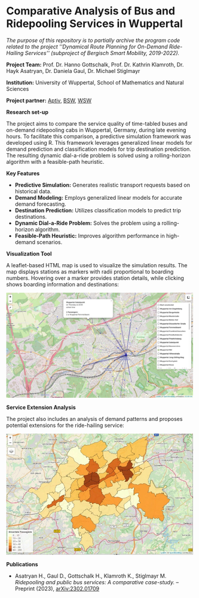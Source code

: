 # Comparative Analysis of Bus and Ridepooling Services in Wuppertal

*The purpose of this repository is to partially archive the program code related to the project ''Dynamical Route Planning for On-Demand Ride-Hailing Services'' (subproject of Bergisch Smart Mobility, 2019-2022).*

**Project Team:** Prof. Dr. Hanno Gottschalk, Prof. Dr. Kathrin Klamroth, Dr. Hayk Asatryan, Dr. Daniela Gaul, Dr. Michael Stiglmayr

**Institution:** University of Wuppertal, School of Mathematics and Natural Sciences

**Project partner:** [Aptiv](https://www.aptiv.com), [BSW](https://www.bergische-gesellschaft.de), [WSW](https://www.wsw-online.de)

**Research set-up**

The project aims to compare the service quality of time-tabled buses and on-demand ridepooling cabs in Wuppertal, Germany, during late evening hours. To facilitate this comparison, a predictive simulation framework was developed using R. This framework leverages generalized linear models for demand prediction and classification models for trip destination prediction. The resulting dynamic dial-a-ride problem is solved using a rolling-horizon algorithm with a feasible-path heuristic.

**Key Features**

* **Predictive Simulation:** Generates realistic transport requests based on historical data.
* **Demand Modeling:** Employs generalized linear models for accurate demand forecasting.
* **Destination Prediction:** Utilizes classification models to predict trip destinations.
* **Dynamic Dial-a-Ride Problem:** Solves the problem using a rolling-horizon algorithm.
* **Feasible-Path Heuristic:** Improves algorithm performance in high-demand scenarios.

**Visualization Tool**

A leaflet-based HTML map is used to visualize the simulation results. The map displays stations as markers with radii proportional to boarding numbers. Hovering over a marker provides station details, while clicking shows boarding information and destinations:

<img src="./readme_images/visualization_tool.jpg" alt="Specializations" width="500"/>

**Service Extension Analysis**

The project also includes an analysis of demand patterns and proposes potential extensions for the ride-hailing service:

<img src="./readme_images/extension_map.jpg" alt="Specializations" width="500"/>

**Publications**

- Asatryan H., Gaul D., Gottschalk H., Klamroth K., Stiglmayr M. *Ridepooling and public bus services: A comparative case-study.* – Preprint (2023), [arXiv:2302.01709](https://arxiv.org/abs/2302.01709)
